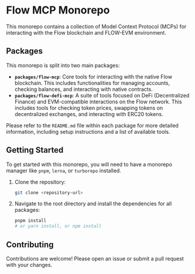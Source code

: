 # Flow MCP Monorepo

This monorepo contains a collection of Model Context Protocol (MCPs) for interacting with the Flow blockchain and FLOW-EVM environment.

## Packages

This monorepo is split into two main packages:

- **`packages/flow-mcp`**: Core tools for interacting with the native Flow blockchain. This includes functionalities for managing accounts, checking balances, and interacting with native contracts.
- **`packages/flow-defi-mcp`**: A suite of tools focused on DeFi (Decentralized Finance) and EVM-compatible interactions on the Flow network. This includes tools for checking token prices, swapping tokens on decentralized exchanges, and interacting with ERC20 tokens.

Please refer to the `README.md` file within each package for more detailed information, including setup instructions and a list of available tools.

## Getting Started

To get started with this monorepo, you will need to have a monorepo manager like `pnpm`, `lerna`, or `turborepo` installed.

1.  Clone the repository:
    ```bash
    git clone <repository-url>
    ```
2.  Navigate to the root directory and install the dependencies for all packages:
    ```bash
    pnpm install
    # or yarn install, or npm install
    ```

## Contributing

Contributions are welcome! Please open an issue or submit a pull request with your changes.
